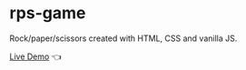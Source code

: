# rps-game


Rock/paper/scissors created with HTML, CSS and vanilla JS.

[Live Demo](https://njubelt.github.io/rps-game/) :point_left: